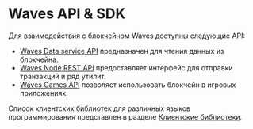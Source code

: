 # Waves API & SDK

Для взаимодействия с блокчейном Waves доступны следующие API:

* [Waves Data service API](/en/building-apps/waves-api-and-sdk/waves-data-service-api) предназначен для чтения данных из блокчейна.
* [Waves Node REST API](/en/waves-node/node-api/) предоставляет интерфейс для отправки транзакций и ряд утилит.
* [Waves Games API](/en/building-apps/waves-api-and-sdk/waves-gaming-api/) позволяет использовать блокчейн в игровых приложениях.

Список клиентских библиотек для различных языков программирования представлен в разделе [Клиентские библиотеки](/ru/building-apps/waves-api-and-sdk/client-libraries/).
